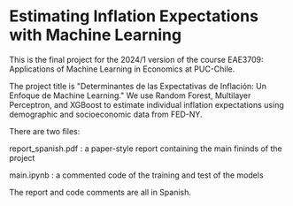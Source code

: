 # Estimating Inflation Expectations with Machine Learning

This is the final project for the 2024/1 version of the course EAE3709: Applications of Machine Learning in Economics at PUC-Chile.

The project title is "Determinantes de las Expectativas de Inflación: Un Enfoque de Machine Learning." We use Random Forest, Multilayer Perceptron, and XGBoost to estimate individual inflation expectations using demographic and socioeconomic data from FED-NY.

There are two files:

report_spanish.pdf : a paper-style report containing the main fininds of the project

main.ipynb : a commented code of the training and test of the models

The report and code comments are all in Spanish.

